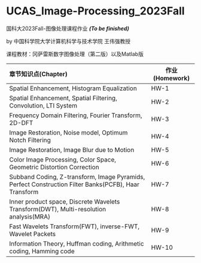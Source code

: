 # UCAS_Image-Processing_2023Fall
国科大2023Fall-图像处理课程作业 ***(To be finished)***

by 中国科学院大学计算机科学与技术学院 王伟强教授

课程教材：冈萨雷斯数字图像处理（第二版）以及Matlab版

| 章节知识点(Chapter)                                                                                      | 作业(Homework)  | 
| :------------------------------------------------------------------------------------------------------- | ----------------| 
| Spatial Enhancement, Histogram Equalization                                                              | HW-1            | 
| Spatial Enhancement, Spatial Filtering, Convolution, LTI System                                          | HW-2            | 
| Frequency Domain Filtering, Fourier Transform, 2D-DFT                                                    | HW-3            | 
| Image Restoration, Noise model, Optimum Notch Filtering                                                  | HW-4            | 
| Image Restoration, Image Blur due to Motion                                                              | HW-5            | 
| Color Image Processing, Color Space, Geometric Distortion Correction                                     | HW-6            | 
| Subband Coding, Z-transform, Image Pyramids, Perfect Construction Filter Banks(PCFB), Haar Transform     | HW-7            | 
| Inner product space, Discrete Wavelets Transform(DWT), Multi-resolution analysis(MRA)                    | HW-8            | 
| Fast Wavelets Transform(FWT), inverse-FWT, Wavelet Packets                                               | HW-9            | 
| Information Theory, Huffman coding, Arithmetic coding, Hamming code                                      | HW-10           | 
